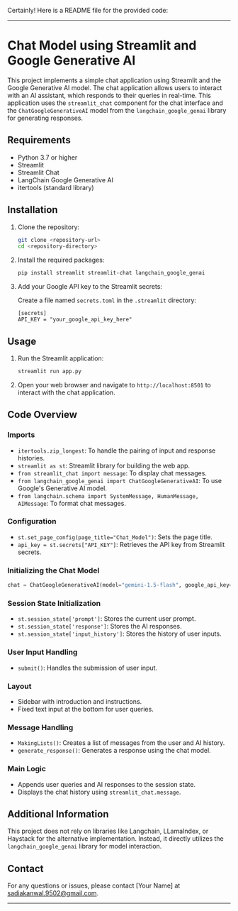 Certainly! Here is a README file for the provided code:

---

# Chat Model using Streamlit and Google Generative AI

This project implements a simple chat application using Streamlit and the Google Generative AI model. The chat application allows users to interact with an AI assistant, which responds to their queries in real-time. This application uses the `streamlit_chat` component for the chat interface and the `ChatGoogleGenerativeAI` model from the `langchain_google_genai` library for generating responses.

## Requirements

- Python 3.7 or higher
- Streamlit
- Streamlit Chat
- LangChain Google Generative AI
- itertools (standard library)

## Installation

1. Clone the repository:

    ```bash
    git clone <repository-url>
    cd <repository-directory>
    ```

2. Install the required packages:

    ```bash
    pip install streamlit streamlit-chat langchain_google_genai
    ```

3. Add your Google API key to the Streamlit secrets:

    Create a file named `secrets.toml` in the `.streamlit` directory:

    ```plaintext
    [secrets]
    API_KEY = "your_google_api_key_here"
    ```

## Usage

1. Run the Streamlit application:

    ```bash
    streamlit run app.py
    ```

2. Open your web browser and navigate to `http://localhost:8501` to interact with the chat application.

## Code Overview

### Imports

- `itertools.zip_longest`: To handle the pairing of input and response histories.
- `streamlit as st`: Streamlit library for building the web app.
- `from streamlit_chat import message`: To display chat messages.
- `from langchain_google_genai import ChatGoogleGenerativeAI`: To use Google's Generative AI model.
- `from langchain.schema import SystemMessage, HumanMessage, AIMessage`: To format chat messages.

### Configuration

- `st.set_page_config(page_title="Chat_Model")`: Sets the page title.
- `api_key = st.secrets["API_KEY"]`: Retrieves the API key from Streamlit secrets.

### Initializing the Chat Model

```python
chat = ChatGoogleGenerativeAI(model="gemini-1.5-flash", google_api_key=api_key)
```

### Session State Initialization

- `st.session_state['prompt']`: Stores the current user prompt.
- `st.session_state['response']`: Stores the AI responses.
- `st.session_state['input_history']`: Stores the history of user inputs.

### User Input Handling

- `submit()`: Handles the submission of user input.

### Layout

- Sidebar with introduction and instructions.
- Fixed text input at the bottom for user queries.

### Message Handling

- `MakingLists()`: Creates a list of messages from the user and AI history.
- `generate_response()`: Generates a response using the chat model.

### Main Logic

- Appends user queries and AI responses to the session state.
- Displays the chat history using `streamlit_chat.message`.

## Additional Information

This project does not rely on libraries like Langchain, LLamaIndex, or Haystack for the alternative implementation. Instead, it directly utilizes the `langchain_google_genai` library for model interaction.

## Contact

For any questions or issues, please contact [Your Name] at sadiakanwal.9502@gmail.com.

---
